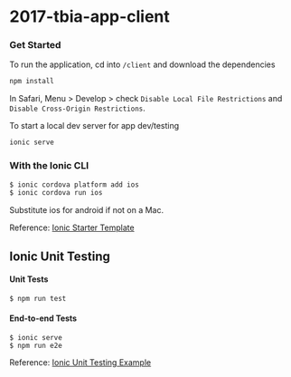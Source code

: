 # 2017-tbia-app-client

### Get Started
To run the application, cd into `/client` and download the dependencies
```bash
npm install
```
In Safari, Menu > Develop > check `Disable Local File Restrictions` and `Disable Cross-Origin Restrictions`.

To start a local dev server for app dev/testing
```bash
ionic serve
```


### With the Ionic CLI
```bash
$ ionic cordova platform add ios
$ ionic cordova run ios
```

Substitute ios for android if not on a Mac.

Reference: [Ionic Starter Template](https://github.com/ionic-team/ionic-starter-super)

## Ionic Unit Testing
#### Unit Tests
```
$ npm run test
```

#### End-to-end Tests
```
$ ionic serve
$ npm run e2e
```

Reference: [Ionic Unit Testing Example](https://github.com/ionic-team/ionic-unit-testing-example)